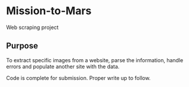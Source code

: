 # Mission-to-Mars
Web scraping project

## Purpose
To extract specific images from a website, parse the information, handle errors and populate another site with the data.

Code is complete for submission. Proper write up to follow.
